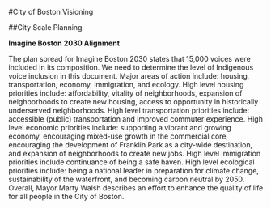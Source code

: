 #City of Boston Visioning

##City Scale Planning

**Imagine Boston 2030 Alignment**

The plan spread for Imagine Boston 2030 states that 15,000 voices were included in its composition. We need to determine the level of Indigenous voice inclusion in this document. Major areas of action include: housing, transportation, economy, immigration, and ecology. High level housing priorities include: affordability, vitality of neighborhoods, expansion of neighborhoods to create new housing, access to opportunity in historically underserved neighborhoods. High level transportation priorities include: accessible (public) transportation and improved commuter experience. High level economic priorities include: supporting a vibrant and growing economy, encouraging mixed-use growth in the commercial core, encouraging the development of Franklin Park as a city-wide destination, and expansion of neighborhoods to create new jobs. High level immigration priorities include continuance of being a safe haven. High level ecological priorities include: being a national leader in preparation for climate change, sustainability of the waterfront, and becoming carbon neutral by 2050. Overall, Mayor Marty Walsh describes an effort to enhance the quality of life for all people in the City of Boston.